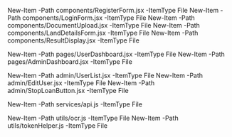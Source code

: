 New-Item -Path components/RegisterForm.jsx -ItemType File
New-Item -Path components/LoginForm.jsx -ItemType File
New-Item -Path components/DocumentUpload.jsx -ItemType File
New-Item -Path components/LandDetailsForm.jsx -ItemType File
New-Item -Path components/ResultDisplay.jsx -ItemType File

New-Item -Path pages/UserDashboard.jsx -ItemType File
New-Item -Path pages/AdminDashboard.jsx -ItemType File

New-Item -Path admin/UserList.jsx -ItemType File
New-Item -Path admin/EditUser.jsx -ItemType File
New-Item -Path admin/StopLoanButton.jsx -ItemType File

New-Item -Path services/api.js -ItemType File

New-Item -Path utils/ocr.js -ItemType File
New-Item -Path utils/tokenHelper.js -ItemType File






